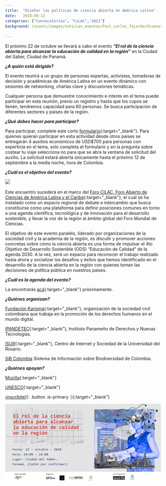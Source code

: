 ```yaml
---
title:  "Diseñar las políticas de ciencia abierta en América Latina"
date:   2018-09-12
categories: ["Convocatorias", "CvLAC","2021"]
background: /assets/images/noticias_eventos/Post_carlos_fajardo/disenarpoliticas%20(1).jpg

---
```

El próximo 22 de octubre se llevará  a cabo el evento ***“El rol de la ciencia abierta para alcanzar la educación de calidad en la región”*** en la Ciudad del Saber, Ciudad de Panamá.  

***¿A quién está dirigido?***  

El evento reunirá a un grupo de personas expertas, activistas, tomadoras de decisión y académicas de América Latina en un evento dinámico con sesiones de networking, charlas clave y discusiones temáticas.  


Cualquier persona que demuestre conocimiento e interés en el tema puede participar en esta reunión, previo un registro y hasta que los cupos se llenen, tendremos capacidad para 60 personas. Se busca participación de diferentes sectores y países de la región.  


***¿Qué debes hacer para participar?***  


Para participar, complete este corto [formulario](https://docs.google.com/forms/d/e/1FAIpQLSfwHKGJvv1whs86uNAmVYVR2SPXOY_UzVlNL6oIY83i1b4MOQ/viewform){:target="_blank"}. Para quienes quieran participar en esta actividad desde otros países se entregarán 4 auxilios económicos de USD$700 para personas con experticia en el tema, solo completa el formulario y en la pregunta sobre costear tu viaje selecciona no para que se abra la ventana de solicitud del auxilio. La solicitud estará abierta únicamente hasta el próximo 12 de septiembre a la media noche, hora de Colombia.   




***¿Cuál es el objetivo del evento?***

<img src="/assets/images/noticias_eventos/Post_carlos_fajardo/disenarpoliticas%20(1).gif" width=770>

Este encuentro sucederá en el marco del [Foro CILAC, Foro Abierto de Ciencias de América Latina y el Caribe](http://forocilac.org/){:target="_blank"}, el cual se ha instalado como un espacio regional de debate e intercambio que busca constituirse como una plataforma para definir posiciones comunes en torno a una agenda científica, tecnológica y de innovación para el desarrollo sostenible, y llevar la voz de la región al ámbito global del Foro Mundial de Ciencias. 

El objetivo de este evento paralelo, liderado por organizaciones de la sociedad civil y la academia de la región, es discutir y promover acciones concretas sobre cómo la ciencia abierta es una forma de impulsar el 4to Objetivo de Desarrollo Sostenible (ODS) “Educación de Calidad” de la agenda 2030. A la vez, será un espacio para reconocer el trabajo realizado hasta ahora y socializar los desafíos y éxitos que hemos identificado en el desarrollo de la ciencia abierta en la región con quienes toman las decisiones de política pública en nuestros países.  


***¿Cuál es la agenda del evento?***

La encontrarás [acá](https://karisma.org.co/disenar-las-politicas-de-ciencias-abierta-en-america-latina/){:target="_blank"} próximamente.

***¿Quiénes organizan?***

[Fundación Karisma](https://karisma.org.co/){:target="_blank"}, organización de la sociedad civil colombiana que trabaja en la promoción de los derechos humanos en el mundo digital.

[IPANDETEC](https://www.ipandetec.org/){:target="_blank"}, Instituto Panameño de Derechos y Nuevas Tecnologías.

[ISUR](http://isur.co/){:target="_blank"}, Centro de Internet y Sociedad de la Universidad del Rosario.

[SiB Colombia](https://biodiversidad.co/) Sistema de Información sobre Biodiversidad de Colombia.

***¿Quiénes apoyan?***

[Mozilla](https://www.mozilla.org/es-ES/){:target="_blank"}

[UNESCO](https://es.unesco.org/){:target="_blank"}

[¡inscríbite!](https://docs.google.com/forms/d/e/1FAIpQLSfwHKGJvv1whs86uNAmVYVR2SPXOY_UzVlNL6oIY83i1b4MOQ/viewform){: .button .is-primary :}{:target="_blank"}

<img src="/assets/images/noticias_eventos/Post_carlos_fajardo/disenarpoliticas%20(2).jpg" width=770>
